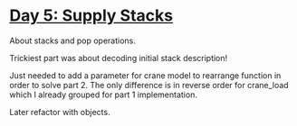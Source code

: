 # [Day 5: Supply Stacks](https://adventofcode.com/2022/day/5)

About stacks and pop operations.

Trickiest part was about decoding initial stack description!

Just needed to add a parameter for crane model to rearrange function in order to solve part 2. 
The only difference is in reverse order for crane_load which I already grouped for part 1 implementation.

Later refactor with objects.